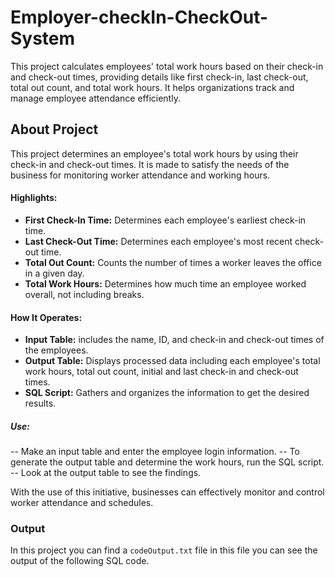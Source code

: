 # Employer-checkIn-CheckOut-System
This project calculates employees' total work hours based on their check-in and check-out times, providing details like first check-in, last check-out, total out count, and total work hours. It helps organizations track and manage employee attendance efficiently.
## About Project 

This project determines an employee's total work hours by using their check-in and check-out times. It is made to satisfy the needs of the business for monitoring worker attendance and working hours.


#### Highlights:

- **First Check-In Time:** Determines each employee's earliest check-in time.
- **Last Check-Out Time:** Determines each employee's most recent check-out time.
- **Total Out Count:** Counts the number of times a worker leaves the office in a given day.
- **Total Work Hours:** Determines how much time an employee worked overall, not including breaks.

#### How It Operates:

- **Input Table:** includes the name, ID, and check-in and check-out times of the employees.
- **Output Table:** Displays processed data including each employee's total work hours, total out count, initial and last check-in and check-out times.
- **SQL Script:** Gathers and organizes the information to get the desired results.
##### Use:
-- Make an input table and enter the employee login information.
-- To generate the output table and determine the work hours, run the SQL script.
-- Look at the output table to see the findings.

With the use of this initiative, businesses can effectively monitor and control worker attendance and schedules.

### Output 
In this project you can find a ```codeOutput.txt``` file in this file you can see the output of the following SQL code.


